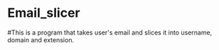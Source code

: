 # Email_slicer
#This is a program that takes user's email and slices it into username, domain and extension.
